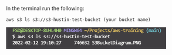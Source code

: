 In the terminal run the following:

```
aws s3 ls s3://s3-hustin-test-bucket (your bucket name)
```

![](../Images/S3Connect.PNG)